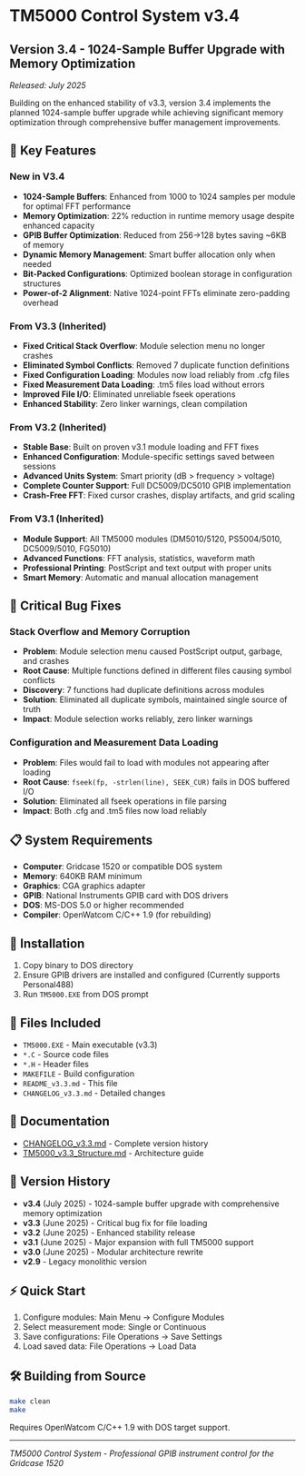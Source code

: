 # TM5000 Control System v3.4

## Version 3.4 - 1024-Sample Buffer Upgrade with Memory Optimization
*Released: July 2025*

Building on the enhanced stability of v3.3, version 3.4 implements the planned 1024-sample buffer upgrade while achieving significant memory optimization through comprehensive buffer management improvements.

## 🔧 Key Features

### New in V3.4
- **1024-Sample Buffers**: Enhanced from 1000 to 1024 samples per module for optimal FFT performance
- **Memory Optimization**: 22% reduction in runtime memory usage despite enhanced capacity
- **GPIB Buffer Optimization**: Reduced from 256→128 bytes saving ~6KB of memory
- **Dynamic Memory Management**: Smart buffer allocation only when needed
- **Bit-Packed Configurations**: Optimized boolean storage in configuration structures
- **Power-of-2 Alignment**: Native 1024-point FFTs eliminate zero-padding overhead

### From V3.3 (Inherited)
- **Fixed Critical Stack Overflow**: Module selection menu no longer crashes
- **Eliminated Symbol Conflicts**: Removed 7 duplicate function definitions
- **Fixed Configuration Loading**: Modules now load reliably from .cfg files
- **Fixed Measurement Data Loading**: .tm5 files load without errors
- **Improved File I/O**: Eliminated unreliable fseek operations
- **Enhanced Stability**: Zero linker warnings, clean compilation

### From V3.2 (Inherited)
- **Stable Base**: Built on proven v3.1 module loading and FFT fixes
- **Enhanced Configuration**: Module-specific settings saved between sessions
- **Advanced Units System**: Smart priority (dB > frequency > voltage)
- **Complete Counter Support**: Full DC5009/DC5010 GPIB implementation
- **Crash-Free FFT**: Fixed cursor crashes, display artifacts, and grid scaling

### From V3.1 (Inherited)
- **Module Support**: All TM5000 modules (DM5010/5120, PS5004/5010, DC5009/5010, FG5010)
- **Advanced Functions**: FFT analysis, statistics, waveform math
- **Professional Printing**: PostScript and text output with proper units
- **Smart Memory**: Automatic and manual allocation management

## 🐛 Critical Bug Fixes

### Stack Overflow and Memory Corruption
- **Problem**: Module selection menu caused PostScript output, garbage, and crashes
- **Root Cause**: Multiple functions defined in different files causing symbol conflicts
- **Discovery**: 7 functions had duplicate definitions across modules
- **Solution**: Eliminated all duplicate symbols, maintained single source of truth
- **Impact**: Module selection works reliably, zero linker warnings

### Configuration and Measurement Data Loading
- **Problem**: Files would fail to load with modules not appearing after loading
- **Root Cause**: `fseek(fp, -strlen(line), SEEK_CUR)` fails in DOS buffered I/O
- **Solution**: Eliminated all fseek operations in file parsing
- **Impact**: Both .cfg and .tm5 files now load reliably

## 📋 System Requirements

- **Computer**: Gridcase 1520 or compatible DOS system
- **Memory**: 640KB RAM minimum
- **Graphics**: CGA graphics adapter
- **GPIB**: National Instruments GPIB card with DOS drivers
- **DOS**: MS-DOS 5.0 or higher recommended
- **Compiler**: OpenWatcom C/C++ 1.9 (for rebuilding)

## 🚀 Installation

1. Copy binary to DOS directory
2. Ensure GPIB drivers are installed and configured (Currently supports Personal488)
3. Run `TM5000.EXE` from DOS prompt

## 📁 Files Included

- `TM5000.EXE` - Main executable (v3.3)
- `*.C` - Source code files
- `*.H` - Header files  
- `MAKEFILE` - Build configuration
- `README_v3.3.md` - This file
- `CHANGELOG_v3.3.md` - Detailed changes

## 📖 Documentation

- [CHANGELOG_v3.3.md](CHANGELOG_v3.3.md) - Complete version history
- [TM5000_v3.3_Structure.md](TM5000_v3.3_Structure.md) - Architecture guide

## 🔄 Version History

- **v3.4** (July 2025) - 1024-sample buffer upgrade with comprehensive memory optimization
- **v3.3** (June 2025) - Critical bug fix for file loading
- **v3.2** (June 2025) - Enhanced stability release
- **v3.1** (June 2025) - Major expansion with full TM5000 support
- **v3.0** (June 2025) - Modular architecture rewrite
- **v2.9** - Legacy monolithic version

## ⚡ Quick Start

1. Configure modules: Main Menu → Configure Modules
2. Select measurement mode: Single or Continuous
3. Save configurations: File Operations → Save Settings
4. Load saved data: File Operations → Load Data

## 🛠️ Building from Source

```bash
make clean
make
```

Requires OpenWatcom C/C++ 1.9 with DOS target support.

---
*TM5000 Control System - Professional GPIB instrument control for the Gridcase 1520*
